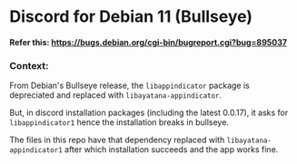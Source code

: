 # Discord for Debian 11 (Bullseye)
#### Refer this: https://bugs.debian.org/cgi-bin/bugreport.cgi?bug=895037
### Context:
From Debian's Bullseye release, the `libappindicator` package is depreciated and replaced with `libayatana-appindicator`.

But, in discord installation packages (including the latest 0.0.17), it asks for `libappindicator1` hence the installation breaks in bullseye.

The files in this repo have that dependency replaced with `libayatana-appindicator1` after which installation succeeds and the app works fine.
